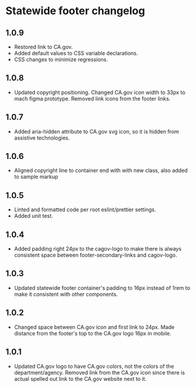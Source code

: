 # Statewide footer changelog

## 1.0.9 
* Restored link to CA.gov. 
* Added default values to CSS variable declarations. 
* CSS changes to minimize regressions.

## 1.0.8 
* Updated copyright positioning. Changed CA<span>.</span>gov icon width to 33px to mach figma prototype. Removed link icons from the footer links.

## 1.0.7 
* Added aria-hidden attribute to CA<span>.</span>gov svg icon, so it is hidden from assistive technologies.

## 1.0.6 
* Aligned copyright line to container end with with new class, also added to sample markup

## 1.0.5
* Linted and formatted code per root eslint/prettier settings.
* Added unit test.

## 1.0.4
* Added padding right 24px to the cagov-logo to make there is always consistent space between footer-secondary-links and cagov-logo.

## 1.0.3
* Updated statewide footer container's padding to 16px instead of 1rem to make it consistent with other components.

## 1.0.2
* Changed space between CA<span>.</span>gov icon and first link to 24px. Made distance from the footer's top to the CA<span>.</span>gov logo 16px in mobile.

## 1.0.1
* Updated CA<span>.</span>gov logo to have CA<span>.</span>gov colors, not the colors of the department/agency. Removed link from the CA<span>.</span>gov icon since there is actual spelled out link to the CA<span>.</span>gov website next to it.
